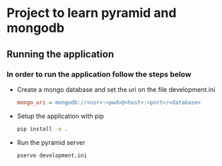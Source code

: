# Project to learn pyramid and mongodb


## Running the application

### In order to run the application follow the steps below

* Create a mongo database and set the uri on the file development.ini
    ```ini
    mongo_uri = mongodb://<usr>:<pwd>@<host>:<port>/<database>
    ```
* Setup the application with pip
    ```sh
    pip install -e .
    ```
* Run the pyramid server 
    ```sh
    pserve development.ini
    ```
